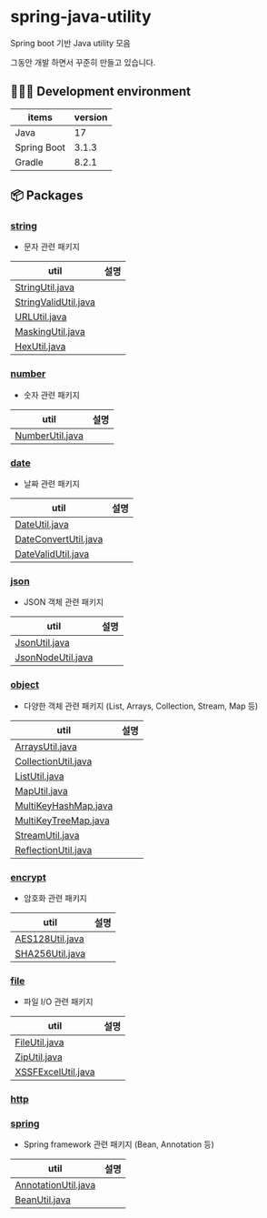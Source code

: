 # spring-java-utility

Spring boot 기반 Java utility 모음

그동안 개발 하면서 꾸준히 만들고 있습니다.

## 👩🏻‍💻 Development environment

| items       | version |
|-------------|---------|
| Java        | 17      |
| Spring Boot | 3.1.3   |
| Gradle      | 8.2.1   |

## 📦 Packages

### [string](src%2Fmain%2Fjava%2Fcom%2Fyjkim%2Fspring%2Fjava%2Futility%2Fstring)

- 문자 관련 패키지

| util                                                                                                              | 설명 |
|-------------------------------------------------------------------------------------------------------------------|----|
| [StringUtil.java](src%2Fmain%2Fjava%2Fcom%2Fyjkim%2Fspring%2Fjava%2Futility%2Fstring%2FStringUtil.java)           |    |
| [StringValidUtil.java](src%2Fmain%2Fjava%2Fcom%2Fyjkim%2Fspring%2Fjava%2Futility%2Fstring%2FStringValidUtil.java) |    |
| [URLUtil.java](src%2Fmain%2Fjava%2Fcom%2Fyjkim%2Fspring%2Fjava%2Futility%2Fstring%2FURLUtil.java)                 |    |
| [MaskingUtil.java](src%2Fmain%2Fjava%2Fcom%2Fyjkim%2Fspring%2Fjava%2Futility%2Fstring%2FMaskingUtil.java)         |    |
| [HexUtil.java](src%2Fmain%2Fjava%2Fcom%2Fyjkim%2Fspring%2Fjava%2Futility%2Fstring%2FHexUtil.java)                 |    |

### [number](src%2Fmain%2Fjava%2Fcom%2Fyjkim%2Fspring%2Fjava%2Futility%2Fnumber)

- 숫자 관련 패키지

| util                                                                                                    | 설명 |
|---------------------------------------------------------------------------------------------------------|----|
| [NumberUtil.java](src%2Fmain%2Fjava%2Fcom%2Fyjkim%2Fspring%2Fjava%2Futility%2Fnumber%2FNumberUtil.java) |    |

### [date](src%2Fmain%2Fjava%2Fcom%2Fyjkim%2Fspring%2Fjava%2Futility%2Fdate)

- 날짜 관련 패키지

| util                                                                                                            | 설명 |
|-----------------------------------------------------------------------------------------------------------------|----|
| [DateUtil.java](src%2Fmain%2Fjava%2Fcom%2Fyjkim%2Fspring%2Fjava%2Futility%2Fdate%2FDateUtil.java)               |    |
| [DateConvertUtil.java](src%2Fmain%2Fjava%2Fcom%2Fyjkim%2Fspring%2Fjava%2Futility%2Fdate%2FDateConvertUtil.java) |    |
| [DateValidUtil.java](src%2Fmain%2Fjava%2Fcom%2Fyjkim%2Fspring%2Fjava%2Futility%2Fdate%2FDateValidUtil.java)     |    |

### [json](src%2Fmain%2Fjava%2Fcom%2Fyjkim%2Fspring%2Fjava%2Futility%2Fjson)

- JSON 객체 관련 패키지

| util                                                                                                      | 설명 |
|-----------------------------------------------------------------------------------------------------------|----|
| [JsonUtil.java](src%2Fmain%2Fjava%2Fcom%2Fyjkim%2Fspring%2Fjava%2Futility%2Fjson%2FJsonUtil.java)         |    |
| [JsonNodeUtil.java](src%2Fmain%2Fjava%2Fcom%2Fyjkim%2Fspring%2Fjava%2Futility%2Fjson%2FJsonNodeUtil.java) |    |

### [object](src%2Fmain%2Fjava%2Fcom%2Fyjkim%2Fspring%2Fjava%2Futility%2Fobject)

- 다양한 객체 관련 패키지 (List, Arrays, Collection, Stream, Map 등)

| util                                                                                                              | 설명 |
|-------------------------------------------------------------------------------------------------------------------|----|
| [ArraysUtil.java](src%2Fmain%2Fjava%2Fcom%2Fyjkim%2Fspring%2Fjava%2Futility%2Fobject%2FArraysUtil.java)           |    |
| [CollectionUtil.java](src%2Fmain%2Fjava%2Fcom%2Fyjkim%2Fspring%2Fjava%2Futility%2Fobject%2FCollectionUtil.java)   |    |
| [ListUtil.java](src%2Fmain%2Fjava%2Fcom%2Fyjkim%2Fspring%2Fjava%2Futility%2Fobject%2FListUtil.java)               |    |
| [MapUtil.java](src%2Fmain%2Fjava%2Fcom%2Fyjkim%2Fspring%2Fjava%2Futility%2Fobject%2FMapUtil.java)                 |    |
| [MultiKeyHashMap.java](src%2Fmain%2Fjava%2Fcom%2Fyjkim%2Fspring%2Fjava%2Futility%2Fobject%2FMultiKeyHashMap.java) |    |
| [MultiKeyTreeMap.java](src%2Fmain%2Fjava%2Fcom%2Fyjkim%2Fspring%2Fjava%2Futility%2Fobject%2FMultiKeyTreeMap.java) |    |
| [StreamUtil.java](src%2Fmain%2Fjava%2Fcom%2Fyjkim%2Fspring%2Fjava%2Futility%2Fobject%2FStreamUtil.java)           |    |
| [ReflectionUtil.java](src%2Fmain%2Fjava%2Fcom%2Fyjkim%2Fspring%2Fjava%2Futility%2Fobject%2FReflectionUtil.java)   |    |

### [encrypt](src%2Fmain%2Fjava%2Fcom%2Fyjkim%2Fspring%2Fjava%2Futility%2Fencrypt)

- 암호화 관련 패키지

| util                                                                                                     | 설명 |
|----------------------------------------------------------------------------------------------------------|----|
| [AES128Util.java](src%2Fmain%2Fjava%2Fcom%2Fyjkim%2Fspring%2Fjava%2Futility%2Fencrypt%2FAES128Util.java) |    |
| [SHA256Util.java](src%2Fmain%2Fjava%2Fcom%2Fyjkim%2Fspring%2Fjava%2Futility%2Fencrypt%2FSHA256Util.java) |    |

### [file](src%2Fmain%2Fjava%2Fcom%2Fyjkim%2Fspring%2Fjava%2Futility%2Ffile)

- 파일 I/O 관련 패키지

| util                                                                                                        | 설명 |
|-------------------------------------------------------------------------------------------------------------|----|
| [FileUtil.java](src%2Fmain%2Fjava%2Fcom%2Fyjkim%2Fspring%2Fjava%2Futility%2Ffile%2FFileUtil.java)           |    |
| [ZipUtil.java](src%2Fmain%2Fjava%2Fcom%2Fyjkim%2Fspring%2Fjava%2Futility%2Ffile%2FZipUtil.java)             |    |
| [XSSFExcelUtil.java](src%2Fmain%2Fjava%2Fcom%2Fyjkim%2Fspring%2Fjava%2Futility%2Ffile%2FXSSFExcelUtil.java) |    |

### [http](src%2Fmain%2Fjava%2Fcom%2Fyjkim%2Fspring%2Fjava%2Futility%2Fhttp)

### [spring](src%2Fmain%2Fjava%2Fcom%2Fyjkim%2Fspring%2Fjava%2Futility%2Fspring)

- Spring framework 관련 패키지 (Bean, Annotation 등)

| util                                                                                                            | 설명 |
|-----------------------------------------------------------------------------------------------------------------|----|
| [AnnotationUtil.java](src%2Fmain%2Fjava%2Fcom%2Fyjkim%2Fspring%2Fjava%2Futility%2Fspring%2FAnnotationUtil.java) |    |
| [BeanUtil.java](src%2Fmain%2Fjava%2Fcom%2Fyjkim%2Fspring%2Fjava%2Futility%2Fspring%2FBeanUtil.java)             |    |
